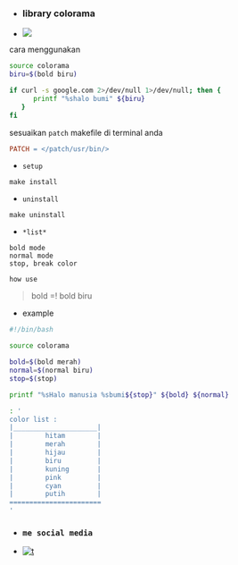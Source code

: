 - ### library colorama

- [![](https://img.shields.io/github/issues/Bayu12345677/library_colorama)](https://youtube.com/channel/UCtu-GcxKL8kJBXpR1wfMgWg)


cara menggunakan
```bash
source colorama
biru=$(bold biru)

if curl -s google.com 2>/dev/null 1>/dev/null; then {
      printf "%shalo bumi" ${biru}
   }
fi
```

sesuaikan `patch` makefile di terminal anda

```makefile
PATCH = </patch/usr/bin/>
```

- `setup`
```
make install
```

- `uninstall`

```
make uninstall
```


- `*list*`
```
bold mode
normal mode
stop, break color
```
`how use`
> bold <warna> =! bold biru

- example
```bash
#!/bin/bash

source colorama

bold=$(bold merah)
normal=$(normal biru)
stop=$(stop)

printf "%sHalo manusia %sbumi${stop}" ${bold} ${normal}

: '
color list :
|_____________________|
|        hitam        |
|        merah        |
|        hijau        |
|        biru         |
|        kuning       |
|        pink         |
|        cyan         |
|        putih        |
=======================
'
```


- ### `me social media`

- [![t](https://img.shields.io/static/v1?style=flat&logo=youtube&label=youtube&message=pejuang%20kentang&color=blue)](https://youtube.com/channel/UCtu-GcxKL8kJBXpR1wfMgWg)
